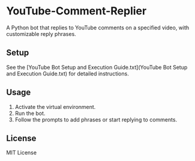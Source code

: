 # YouTube-Comment-Replier

A Python bot that replies to YouTube comments on a specified video, with customizable reply phrases.

## Setup

See the [YouTube Bot Setup and Execution Guide.txt](YouTube Bot Setup and Execution Guide.txt) for detailed instructions.

## Usage

1. Activate the virtual environment.
2. Run the bot.
3. Follow the prompts to add phrases or start replying to comments.

## License

MIT License
